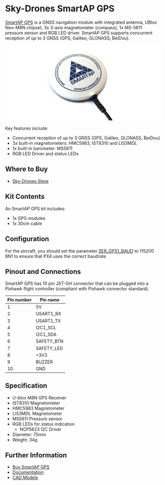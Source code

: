 # Sky-Drones SmartAP GPS

[SmartAP GPS](https://sky-drones.com/navigation/smartap-gnss.html) is a GNSS navigation module with integrated antenna, UBlox Neo-M8N chipset, 3x 3-axis magnetometer (compass), 1x MS-5611 pressure sensor and RGB LED driver.
SmartAP GPS supports concurrent reception of up to 3 GNSS (GPS, Galileo, GLONASS, BeiDou).

![SmartAP GPS](../../assets/hardware/gps/gps_smartap_gps.jpg)

Key features include:

- Concurrent reception of up to 3 GNSS (GPS, Galileo, GLONASS, BeiDou)
- 3x built-in magnetometers: HMC5983, IST8310 and LIS3MDL
- 1x built-in barometer: MS5611
- RGB LED Driver and status LEDs

## Where to Buy

- [Sky-Drones Store](https://sky-drones.com/navigation/smartap-gnss.html)

## Kit Contents

An SmartAP GPS kit includes:

- 1x GPS modules
- 1x 30cm cable

## Configuration

For the aircraft, you should set the parameter [SER_GPS1_BAUD](../advanced_config/parameter_reference.md#SER_GPS1_BAUD) to 115200 8N1 to ensure that PX4 uses the correct baudrate.

## Pinout and Connections

SmartAP GPS has 10 pin JST-GH connector that can be plugged into a Pixhawk flight controller (compliant with Pixhawk connector standard).

| Pin number | Pin name                        |
| ---------- | ------------------------------- |
| 1          | 5V                              |
| 2          | USART1_RX  |
| 3          | USART1_TX  |
| 4          | I2C1_SCL   |
| 5          | I2C1_SDA   |
| 6          | SAFETY_BTN |
| 7          | SAFETY_LED |
| 8          | +3V3                            |
| 9          | BUZZER                          |
| 10         | GND                             |

## Specification

- U-blox M8N GPS Receiver
- IST8310 Magnetometer
- HMC5983 Magnetometer
- LIS3MDL Magnetometer
- MS5611 Pressure sensor
- RGB LEDs for status indication
  - NCP5623 I2C Driver
- Diameter: 75mm
- Weight: 34g

## Further Information

- [Buy SmartAP GPS](https://sky-drones.com/navigation/smartap-gnss.html)
- [Documentation](https://docs.sky-drones.com/avionics/smartap-gnss)
- [CAD Models](https://docs.sky-drones.com/avionics/smartap-gnss/cad-model)
